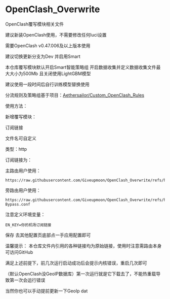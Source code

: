 # OpenClash_Overwrite
OpenClash覆写模块相关文件

建议新装OpenClash使用，不需要修改任何luci设置

需要OpenClash	v0.47.006及以上版本使用

建议切换更新分支为Dev 并启用Smart

本仓库覆写模块默认开启Smart智能策略组 开启数据收集并定义数据收集文件最大大小为500Mb 且关闭使用LightGBM模型

建议使用一段时间后自行训练模型替换使用

分流规则及策略组基于项目：[Aethersailor/Custom_OpenClash_Rules](https://github.com/Aethersailor/Custom_OpenClash_Rules.git)

使用方法：

新增覆写模块：

订阅链接

文件名可自定义

类型：http

订阅链接为：

主路由用户使用：
```
https://raw.githubusercontent.com/Giveupmoon/OpenClash_Overwrite/refs/heads/main/Overwrite/Overwrite.conf
```

旁路由用户使用：
```
https://raw.githubusercontent.com/Giveupmoon/OpenClash_Overwrite/refs/heads/main/Overwrite/Overwrite-Bypass.conf
```
注意定义环境变量：
```
EN_KEY=你的机场订阅链接
```
保存 去其他配置页底部点一手应用配置即可


温馨提示：
本仓库文件内引用的各种链接均为原始链接，使用时注意需路由本身可访问GitHub

满足上述前提下，前几次运行启动成功后会提示内核错误，重启几次即可

（默认OpenClash没GeoIP数据库）第一次运行就是它下载去了，不能热重载导致第一次会运行错误

当然你也可以手动提前更新一下GeoIp dat
